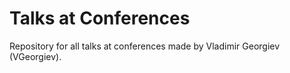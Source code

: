 # Talks at Conferences
Repository for all talks at conferences made by Vladimir Georgiev (VGeorgiev).